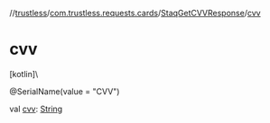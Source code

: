 //[trustless](../../../index.md)/[com.trustless.requests.cards](../index.md)/[StaqGetCVVResponse](index.md)/[cvv](cvv.md)

# cvv

[kotlin]\

@SerialName(value = &quot;CVV&quot;)

val [cvv](cvv.md): [String](https://kotlinlang.org/api/latest/jvm/stdlib/kotlin/-string/index.html)
